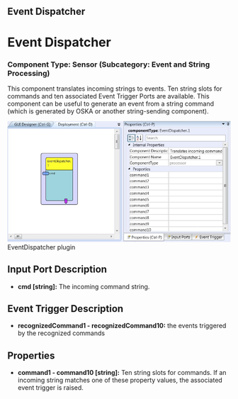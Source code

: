 ##

## Event Dispatcher

# Event Dispatcher

### Component Type: Sensor (Subcategory: Event and String Processing)

This component translates incoming strings to events. Ten string slots for commands and ten associated Event Trigger Ports are available. This component can be useful to generate an event from a string command (which is generated by OSKA or another string-sending component).

![Screenshot: EventDispatcher plugin](./img/EventDispatcher.jpg "Screenshot: EventDispatcher plugin")  
EventDispatcher plugin

## Input Port Description

- **cmd \[string\]:** The incoming command string.

## Event Trigger Description

- **recognizedCommand1 - recognizedCommand10:** the events triggered by the recognized commands

## Properties

- **command1 - command10 \[string\]:** Ten string slots for commands. If an incoming string matches one of these property values, the associated event trigger is raised.
